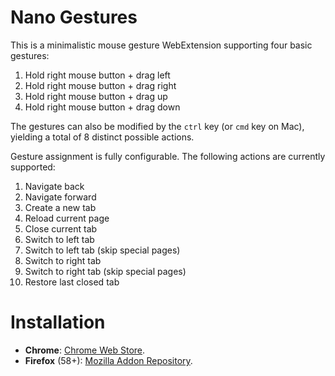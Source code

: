 # Nano Gestures

This is a minimalistic mouse gesture WebExtension supporting four basic gestures:

1. Hold right mouse button + drag left
2. Hold right mouse button + drag right
3. Hold right mouse button + drag up
4. Hold right mouse button + drag down

The gestures can also be modified by the `ctrl` key (or `cmd` key on Mac), yielding a total of 8 distinct possible actions.

Gesture assignment is fully configurable. The following actions are currently supported:

1. Navigate back
2. Navigate forward
3. Create a new tab
4. Reload current page
5. Close current tab
7. Switch to left tab
8. Switch to left tab (skip special pages)
9. Switch to right tab
10. Switch to right tab (skip special pages)
11. Restore last closed tab

# Installation

* **Chrome**: [Chrome Web Store](https://chrome.google.com/webstore/detail/jmiagganalpdjkbgmmhjmpckacldiegp).
* **Firefox** (58+): [Mozilla Addon Repository](https://addons.mozilla.org/en-US/firefox/addon/nano-gestures/).



